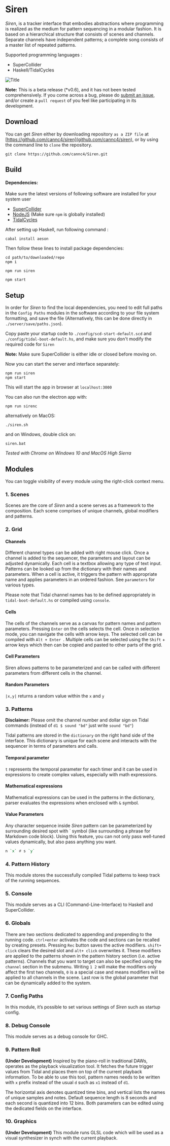 # Siren
*Siren*, is a tracker interface that embodies abstractions where programming is realized as the medium for pattern sequencing in a modular fashion. It is based on a hierarchical structure that consists of scenes and channels. Separate channels have independent patterns; a complete song consists of a master list of repeated patterns.

Supported programming languages : 

- SuperCollider
- Haskell/TidalCycles

![](/src/assets/readme_images/main_ss.jpg?raw=true "Title")


**Note:** This is a beta release (*v0.6), and it has not been tested comprehensively. If you come across a bug, please do [submit an issue](https://github.com/cannc4/siren/issues/new), and/or create a `pull request` of you feel like participating in its development.



## Download

You can get *Siren* either by downloading repository `as a ZIP file` at [https://github.com/cannc4/siren](github.com/cannc4/siren), or by using the command line to `clone` the repository.

```shell
git clone https://github.com/cannc4/Siren.git
```



## Build

#### Dependencies:
Make sure the latest versions of following software are installed for your system user
- [SuperCollider](http://supercollider.github.io/download.html)
- [NodeJS](https://nodejs.org/en/download/) (Make sure `npm` is globally installed)
- [TidalCycles](https://tidalcycles.org/getting_started.html)

After setting up Haskell, run following command :
``` shell
cabal install aeson
```

Then follow these lines to install package dependencies:
```shell
cd path/to/downloaded/repo
npm i
```

```shell
npm run siren
```

```shell
npm start
```



## Setup

In order for *Siren* to find the local dependencies, you need to edit full paths in the `Config Paths` modules in the software according to your file system formatting, and save the file (Alternatively, this can be done directly in `./server/save/paths.json`). 


Copy paste your startup code to `./config/scd-start-default.scd` and `./config/tidal-boot-default.hs`, and make sure you don't modify the required code for `Siren`




**Note:** Make sure SuperCollider is either idle or closed before moving on.



Now you can start the server and interface separately:

```shell
npm run siren
npm start
```
This will start the app in browser at `localhost:3000`



You can also run the electron app with:

```shell
npm run sirenc
```

alternatively on MacOS:
```shell
./siren.sh
```

and on Windows, double click on:

```shell
siren.bat
```

*Tested with Chrome on Windows 10 and MacOS High Sierra*



## Modules

You can toggle visibility of every module using the right-click context menu.

### 1. Scenes

Scenes are the core of *Siren* and a scene serves as a framework to the composition. Each scene comprises of unique channels, global modifiers and patterns. 

### 2. Grid  

#### Channels 

Different channel types can be added with right mouse click. Once a channel is added to the sequencer, the parameters and layout can be adjusted dynamically.  Each cell is a textbox allowing any type of text input. Patterns can be looked up from the dictionary with their names and parameters. When a cell is active, it triggers the pattern with appropriate name and applies parameters in an ordered fashion.  See `parameters` for various types.

Please note that Tidal channel names has to be defined appropriately in `tidal-boot-default.hs` or compiled using `console`.

#### Cells
The cells of the channels serve as a canvas for pattern names and pattern parameters. Pressing `Enter` on the cells selects the cell. Once in selection mode, you can navigate the cells with arrow keys. The selected cell can be compiled with `Alt + Enter `. Multiple cells can be selected using the `Shift` + arrow keys which then can be copied and pasted to other parts of the grid.

#### Cell Parameters

Siren allows patterns to be parameterized and can be called with different parameters from different cells in the channel. 

#### Random Parameters
`|x,y|` returns a random value within the `x` and `y` 

### 3. Patterns

**Disclaimer:** Please omit the channel number and dollar sign on Tidal commands (instead of `d1 $ sound "bd"` just write `sound "bd"`)

Tidal patterns are stored in the `dictionary` on the right hand side of the interface. This dictionary is unique for each scene and interacts with the sequencer in terms of parameters and calls.

#### Temporal parameter 
 `t`  represents the temporal parameter for each timer and it can be used in expressions to create complex values, especially with math expressions.

#### Mathematical expressions 
Mathematical expressions can be used in the patterns in the dictionary, parser evaluates the expressions when enclosed with `&` symbol. 


#### Value Parameters
Any character sequence inside *Siren* pattern can be parameterized by surrounding desired spot with \` symbol (like surrounding a phrase for Markdown code block). Using this feature, you can not only pass well-tuned values dynamically, but also pass anything you want.

```haskell
n `x` # s `y` 
```

### 4. Pattern History

This module stores the successfully compiled Tidal patterns to keep track of the running sequences.

### 5. Console

This module serves as a CLI (Command-Line-Interface) to Haskell and SuperCollider. 

### 6. Globals

There are two sections dedicated to appending and prepending to the running code. `ctrl+enter` activates the code and sections can be recalled by creating presets. Pressing `Rec` button saves the active modifiers. `shift+ click` clears the desired slot and `alt+ click` overwrites it. These modifiers are applied to the patterns shown in the pattern history section (i.e. active patterns). Channels that you want to target can also be specified using the `channel` section in the submenu. Writing `1 2` will make the modifiers only affect the first two channels, `0` is a special case and means modifiers will be applied to all channels in the scene. Last row is the global parameter that can be dynamically added to the system.

### 7. Config Paths

In this module, it’s possible to set various settings of *Siren* such as startup config.

### 8. Debug Console

This module serves as a debug console for GHC. 

### 9. Pattern Roll

**(Under Development)** Inspired by the piano-roll in traditional DAWs, operates as the playback visualization tool. It fetches the future trigger values from Tidal and places them on top of the current playback information. To be able to use this tool, pattern names needs to be written with `x` prefix instead of the usual `d` such as `x1` instead of `d1`.

The horizontal axis denotes quantized time bins, and vertical lists the names of unique samples and notes. Default sequence length is 8 seconds and each second is quantized into 12 bins. Both parameters can be edited using the dedicated fields on the interface.

### 10. Graphics

**(Under Development)** This module runs GLSL code which will be used as a visual synthesizer in synch with the current playback. 




